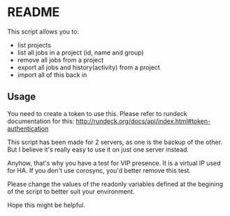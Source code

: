# README

This script allows you to:
- list projects
- list all jobs in a project (id, name and group)
- remove all jobs from a project
- export all jobs and history(activity) from a project
- import all of this back in

## Usage

You need to create a token to use this. Please refer to rundeck documentation for this: http://rundeck.org/docs/api/index.html#token-authentication

This script has been made for 2 servers, as one is the backup of the other. But I believe it's really easy to use it on just one server instead.

Anyhow, that's why you have a test for VIP presence. It is a virtual IP used for HA. If you don't use corosync, you'd better remove this test.

Please change the values of the readonly variables defined at the begining of the script to better suit your environment.

Hope this might be helpful.
